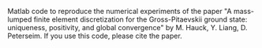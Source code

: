 Matlab code to reproduce the numerical experiments of the paper "A mass-lumped finite element discretization for the  Gross-Pitaevskii ground state: uniqueness, positivity, and global convergence" by M. Hauck, Y. Liang, D. Peterseim. If you use this code, please cite the paper.
